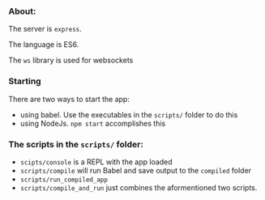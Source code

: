 ### About:

The server is `express`.

The language is ES6.

The `ws` library is used for websockets

### Starting
There are two ways to start the app:
- using babel. Use the executables in the `scripts/` folder to do this
- using NodeJs. `npm start` accomplishes this

### The scripts in the `scripts/` folder:

- `scipts/console` is a REPL with the app loaded
- `scripts/compile` will run Babel and save output to the `compiled` folder
- `scripts/run_compiled_app`
- `scripts/compile_and_run` just combines the aformentioned two scripts.





